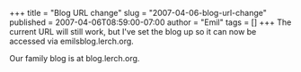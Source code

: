 +++
title = "Blog URL change"
slug = "2007-04-06-blog-url-change"
published = 2007-04-06T08:59:00-07:00
author = "Emil"
tags = []
+++
The current URL will still work, but I've set the blog up so it can now
be accessed via emilsblog.lerch.org.  
  
Our family blog is at blog.lerch.org.
